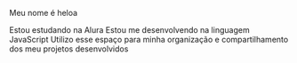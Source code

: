 Meu nome é heloa

Estou estudando na Alura
Estou me desenvolvendo na linguagem JavaScript
Utilizo esse espaço para minha organização e compartilhamento dos meu projetos desenvolvidos
